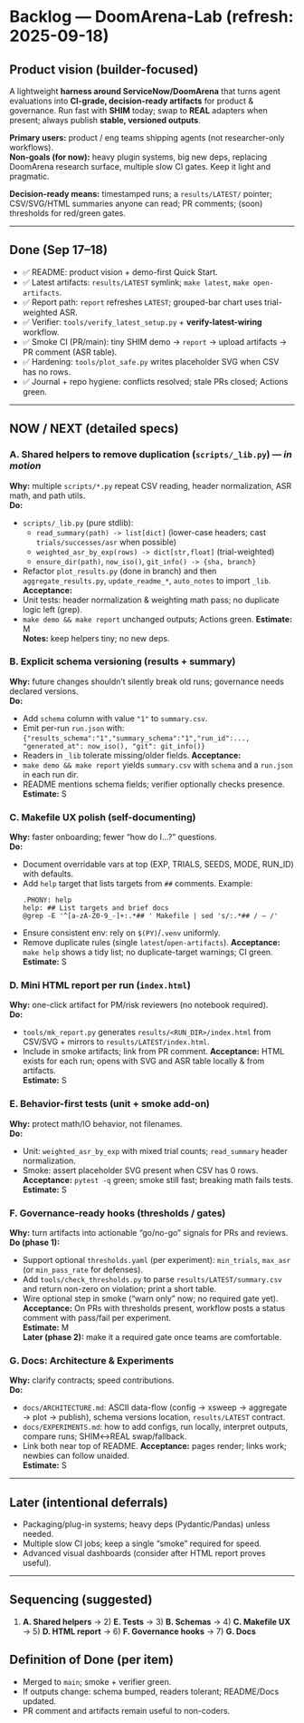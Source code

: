 # Backlog — DoomArena-Lab (refresh: 2025-09-18)

## Product vision (builder-focused)
A lightweight **harness around ServiceNow/DoomArena** that turns agent evaluations into
**CI-grade, decision-ready artifacts** for product & governance. Run fast with **SHIM**
today; swap to **REAL** adapters when present; always publish **stable, versioned outputs**.

**Primary users:** product / eng teams shipping agents (not researcher-only workflows).  
**Non-goals (for now):** heavy plugin systems, big new deps, replacing DoomArena research surface,
multiple slow CI gates. Keep it light and pragmatic.

**Decision-ready means:** timestamped runs; a `results/LATEST/` pointer; CSV/SVG/HTML summaries
anyone can read; PR comments; (soon) thresholds for red/green gates.

---

## Done (Sep 17–18)
- ✅ README: product vision + demo-first Quick Start.
- ✅ Latest artifacts: `results/LATEST` symlink; `make latest`, `make open-artifacts`.
- ✅ Report path: `report` refreshes `LATEST`; grouped-bar chart uses trial-weighted ASR.
- ✅ Verifier: `tools/verify_latest_setup.py` + **verify-latest-wiring** workflow.
- ✅ Smoke CI (PR/main): tiny SHIM demo → `report` → upload artifacts → PR comment (ASR table).
- ✅ Hardening: `tools/plot_safe.py` writes placeholder SVG when CSV has no rows.
- ✅ Journal + repo hygiene: conflicts resolved; stale PRs closed; Actions green.

---

## NOW / NEXT (detailed specs)

### A. Shared helpers to remove duplication (`scripts/_lib.py`) — *in motion*
**Why:** multiple `scripts/*.py` repeat CSV reading, header normalization, ASR math, and path utils.  
**Do:**
- `scripts/_lib.py` (pure stdlib):
  - `read_summary(path) -> list[dict]` (lower-case headers; cast `trials/successes/asr` when possible)
  - `weighted_asr_by_exp(rows) -> dict[str,float]` (trial-weighted)
  - `ensure_dir(path)`, `now_iso()`, `git_info() -> {sha, branch}`
- Refactor `plot_results.py` (done in branch) and then `aggregate_results.py`, `update_readme_*`, `auto_notes` to import `_lib`.
**Acceptance:**
- Unit tests: header normalization & weighting math pass; no duplicate logic left (grep).
- `make demo && make report` unchanged outputs; Actions green.
**Estimate:** M  
**Notes:** keep helpers tiny; no new deps.

### B. Explicit schema versioning (results + summary)
**Why:** future changes shouldn’t silently break old runs; governance needs declared versions.  
**Do:**
- Add `schema` column with value `"1"` to `summary.csv`.
- Emit per-run `run.json` with:  
  `{"results_schema":"1","summary_schema":"1","run_id":..., "generated_at": now_iso(), "git": git_info()}`
- Readers in `_lib` tolerate missing/older fields.
**Acceptance:**
- `make demo && make report` yields `summary.csv` with `schema` and a `run.json` in each run dir.
- README mentions schema fields; verifier optionally checks presence.
**Estimate:** S

### C. Makefile UX polish (self-documenting)
**Why:** faster onboarding; fewer “how do I…?” questions.  
**Do:**
- Document overridable vars at top (EXP, TRIALS, SEEDS, MODE, RUN_ID) with defaults.
- Add `help` target that lists targets from `##` comments. Example:
  ```
  .PHONY: help
  help: ## List targets and brief docs
  @grep -E '^[a-zA-Z0-9_-]+:.*## ' Makefile | sed 's/:.*## / — /'
  ```
- Ensure consistent env: rely on `$(PY)`/`.venv` uniformly.
- Remove duplicate rules (single `latest`/`open-artifacts`).
**Acceptance:** `make help` shows a tidy list; no duplicate-target warnings; CI green.  
**Estimate:** S

### D. Mini HTML report per run (`index.html`)
**Why:** one-click artifact for PM/risk reviewers (no notebook required).  
**Do:**
- `tools/mk_report.py` generates `results/<RUN_DIR>/index.html` from CSV/SVG + mirrors to `results/LATEST/index.html`.
- Include in smoke artifacts; link from PR comment.
**Acceptance:** HTML exists for each run; opens with SVG and ASR table locally & from artifacts.  
**Estimate:** S

### E. Behavior-first tests (unit + smoke add-on)
**Why:** protect math/IO behavior, not filenames.  
**Do:**
- Unit: `weighted_asr_by_exp` with mixed trial counts; `read_summary` header normalization.
- Smoke: assert placeholder SVG present when CSV has 0 rows.
**Acceptance:** `pytest -q` green; smoke still fast; breaking math fails tests.  
**Estimate:** S

### F. Governance-ready hooks (thresholds / gates)
**Why:** turn artifacts into actionable “go/no-go” signals for PRs and reviews.  
**Do (phase 1):**
- Support optional `thresholds.yaml` (per experiment): `min_trials`, `max_asr` (or `min_pass_rate` for defenses).
- Add `tools/check_thresholds.py` to parse `results/LATEST/summary.csv` and return non-zero on violation; print a short table.
- Wire optional step in smoke (“warn only” now; no required gate yet).
**Acceptance:** On PRs with thresholds present, workflow posts a status comment with pass/fail per experiment.  
**Estimate:** M  
**Later (phase 2):** make it a required gate once teams are comfortable.

### G. Docs: Architecture & Experiments
**Why:** clarify contracts; speed contributions.  
**Do:**
- `docs/ARCHITECTURE.md`: ASCII data-flow (config → xsweep → aggregate → plot → publish), schema versions location, `results/LATEST` contract.
- `docs/EXPERIMENTS.md`: how to add configs, run locally, interpret outputs, compare runs; SHIM↔REAL swap/fallback.
- Link both near top of README.
**Acceptance:** pages render; links work; newbies can follow unaided.  
**Estimate:** S

---

## Later (intentional deferrals)
- Packaging/plug-in systems; heavy deps (Pydantic/Pandas) unless needed.
- Multiple slow CI jobs; keep a single “smoke” required for speed.
- Advanced visual dashboards (consider after HTML report proves useful).

---

## Sequencing (suggested)
1) **A. Shared helpers** → 2) **E. Tests** → 3) **B. Schemas** → 4) **C. Makefile UX** → 5) **D. HTML report** → 6) **F. Governance hooks** → 7) **G. Docs**

## Definition of Done (per item)
- Merged to `main`; smoke + verifier green.
- If outputs change: schema bumped, readers tolerant; README/Docs updated.
- PR comment and artifacts remain useful to non-coders.
